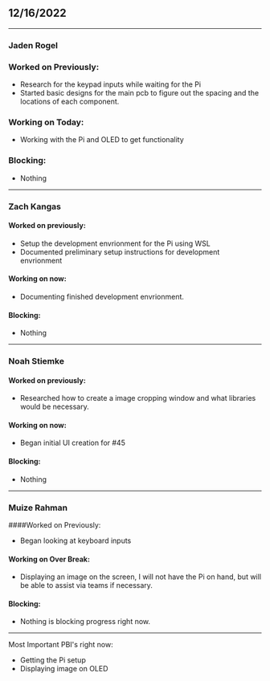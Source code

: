 ## 12/16/2022
___

### Jaden Rogel

### Worked on Previously:
- Research for the keypad inputs while waiting for the Pi
- Started basic designs for the main pcb to figure out the spacing and the locations of each component.

### Working on Today:
- Working with the Pi and OLED to get functionality

### Blocking:
- Nothing

___

### Zach Kangas

#### Worked on previously:
- Setup the development envrionment for the Pi using WSL
- Documented preliminary setup instructions for development envrionment

#### Working on now:
- Documenting finished development envrionment.

#### Blocking:
- Nothing

___

### Noah Stiemke

#### Worked on previously:
- Researched how to create a image cropping window and what libraries would be necessary.

#### Working on now:
- Began initial UI creation for #45

#### Blocking:
- Nothing


___
### Muize Rahman 

####Worked on Previously: 

- Began looking at keyboard inputs 

#### Working on Over Break: 

- Displaying an image on the screen, I will not have the Pi on hand, but will be able to assist via teams if necessary.  

#### Blocking: 

- Nothing is blocking progress right now.

___
Most Important PBI's right now:
- Getting the Pi setup
- Displaying image on OLED

